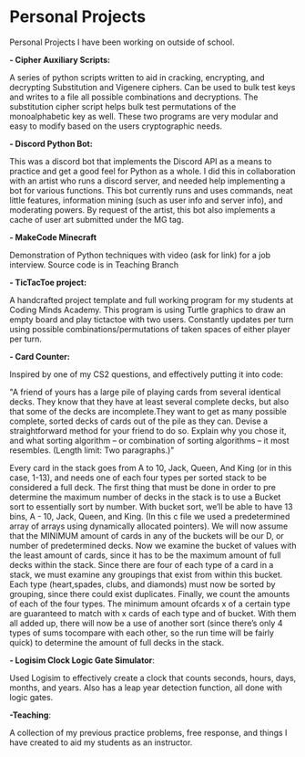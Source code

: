 # Personal Projects

Personal Projects I have been working on outside of school.


**- Cipher Auxiliary Scripts:**

A series of python scripts written to aid in cracking, encrypting, and decrypting Substitution and Vigenere ciphers. Can be used to bulk test keys and writes to a file all possible combinations and decryptions. The substitution cipher script helps bulk test permutations of the monoalphabetic key as well. These two programs are very modular and easy to modify based on the users cryptographic needs.  

**- Discord Python Bot:**
  
This was a discord bot that implements the Discord API as a means to practice and get a good feel for Python as a whole. I did this in collaboration with an artist who runs a discord server, and needed help implementing a bot for various functions. This bot currently runs and uses commands, neat little features, information mining (such as user info and server info), and moderating powers. By request of the artist, this bot also implements a cache of user art submitted under the MG tag. 


**- MakeCode Minecraft**

Demonstration of Python techniques with video (ask for link) for a job interview. Source code is in Teaching Branch
    
**- TicTacToe project:**
 
A handcrafted project template and full working program for my students at Coding Minds Academy. This program is using Turtle graphics to draw an empty board and play tictactoe with two users. Constantly updates per turn using possible combinations/permutations of taken spaces of either player per turn.
 
**- Card Counter:**

Inspired by one of my CS2 questions, and effectively putting it into code:
   
"A friend of yours has a large pile of playing cards from several identical decks. They know that they have at least several complete decks, but also that some of the decks are incomplete.They want to get as many possible complete, sorted decks of cards out of the pile as they can. Devise a straightforward method for your friend to do so. Explain why you chose it, and what sorting algorithm – or combination of sorting algorithms – it most resembles. (Length limit: Two paragraphs.)"
   
   
Every card in the stack goes from A to 10, Jack, Queen, And King (or in this case, 1-13), and needs one of each four types per sorted stack to be considered a full deck. The first thing that must be done in order to pre determine the maximum number of decks in the stack is to use a Bucket sort to essentially sort by number. With bucket sort, we’ll be able to have 13 bins, A - 10, Jack, Queen, and King. (In this c file we used a predetermined array of arrays using dynamically allocated pointers). We will now assume that the MINIMUM amount of cards in any of the buckets will be our D, or number of predetermined decks. Now we examine the bucket of values with the least amount of cards, since it has to be the maximum amount of full decks within the stack. Since there are four of each type of a card in a stack, we must examine any groupings that exist from within this bucket. Each type (heart,spades, clubs, and diamonds) must now be sorted by grouping, since there could exist duplicates. Finally, we count the amounts of each of the four types. The minimum amount ofcards x of a certain type are guaranteed to match with x cards of each type and of bucket. With them all added up, there will now be a use of another sort (since there’s only 4 types of sums tocompare with each other, so the run time will be fairly quick) to determine the amount of full decks in the stack.


**- Logisim Clock Logic Gate Simulator**:

Used Logisim to effectively create a clock that counts seconds, hours, days, months, and years. Also has a leap year detection function, all done with logic gates.


**-Teaching**:

A collection of my previous practice problems, free response, and things I have created to aid my students as an instructor.
